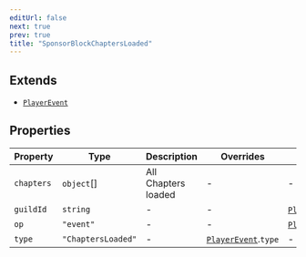 ```yaml
---
editUrl: false
next: true
prev: true
title: "SponsorBlockChaptersLoaded"
---
```


## Extends

- [`PlayerEvent`](/api/interfaces/playerevent/)

## Properties

| Property | Type | Description | Overrides | Inherited from | Defined in |
| ------ | ------ | ------ | ------ | ------ | ------ |
| `chapters` | `object`[] | All Chapters loaded | - | - | [src/structures/Types/Utils.ts:250](https://github.com/appujet/lavalink-client/blob/4880e032861893b27e80b7c2d6c36639afbb3479/src/structures/Types/Utils.ts#L250) |
| `guildId` | `string` | - | - | [`PlayerEvent`](/api/interfaces/playerevent/).`guildId` | [src/structures/Types/Utils.ts:166](https://github.com/appujet/lavalink-client/blob/4880e032861893b27e80b7c2d6c36639afbb3479/src/structures/Types/Utils.ts#L166) |
| `op` | `"event"` | - | - | [`PlayerEvent`](/api/interfaces/playerevent/).`op` | [src/structures/Types/Utils.ts:164](https://github.com/appujet/lavalink-client/blob/4880e032861893b27e80b7c2d6c36639afbb3479/src/structures/Types/Utils.ts#L164) |
| `type` | `"ChaptersLoaded"` | - | [`PlayerEvent`](/api/interfaces/playerevent/).`type` | - | [src/structures/Types/Utils.ts:248](https://github.com/appujet/lavalink-client/blob/4880e032861893b27e80b7c2d6c36639afbb3479/src/structures/Types/Utils.ts#L248) |
